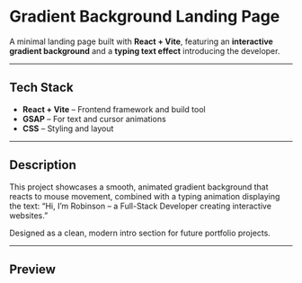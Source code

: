 # Gradient Background Landing Page

A minimal landing page built with **React + Vite**, featuring an **interactive gradient background** and a **typing text effect** introducing the developer.

---

## Tech Stack

* **React + Vite** – Frontend framework and build tool
* **GSAP** – For text and cursor animations
* **CSS** – Styling and layout

---

## Description

This project showcases a smooth, animated gradient background that reacts to mouse movement, combined with a typing animation displaying the text:
“Hi, I’m Robinson – a Full-Stack Developer creating interactive websites.”

Designed as a clean, modern intro section for future portfolio projects.

---

## Preview




